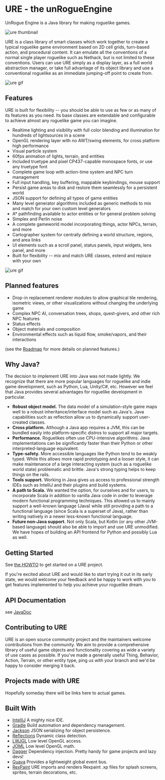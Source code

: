 # URE - the unRogueEngine

UnRogue Engine is a Java library for making roguelike games.

![ure thumbnail](https://raw.githubusercontent.com/gilmore606/ure/master/thumb1.png)

URE is a class library of smart classes which work together to create a typical
roguelike game environment based on 2D cell grids, turn-based action, and procedural
content.  It can emulate all the conventions of a normal single player roguelike such
as Nethack, but is not limited to these conventions.  Users can use URE simply as a
display layer, as a full world abstraction manager, or take full advantage of its
object library and use a conventional roguelike as an immediate jumping-off point
to create from.

![ure gif](https://raw.githubusercontent.com/gilmore606/ure/master/ure-water.gif)
## Features

URE is built for flexibility -- you should be able to use as few or as many of its features
as you need.  Its base classes are extendable and configurable to achieve almost any
roguelike game you can imagine.

- Realtime lighting and visibility with full color blending and illumination for
hundreds of lightsources in a scene
- OpenGL rendering layer with no AWT/swing elements, for cross platform high performance
- Visual particle system
- 60fps animation of lights, terrain, and entities
- Included truetype and pixel CP437-capable monospace fonts, or use any truetype font
- Complete game loop with action-time system and NPC turn management
- Full input handling, key buffering, mappable keybindings, mouse support
- Persist game areas to disk and restore them seamlessly for a persistent world
- JSON support for defining all types of game entities
- Many level generator algorithms included as generic methods to mix and match for your
own custom level generators
- A* pathfinding available to actor entities or for general problem solving
- Simplex and Perlin noise
- A complete gameworld model incorporating things, actor NPCs, terrain, and more
- Cartographer system for centrally defining a world structure, regions, and area links
- UI elements such as a scroll panel, status panels, input widgets, lens panel, and more
- Built for flexibility -- mix and match URE classes, extend and replace with your own

![ure gif](https://raw.githubusercontent.com/gilmore606/ure/master/thumb3.gif)
## Planned features

- Drop-in replacement renderer modules to allow graphical tile rendering, isometric views, or
other visualizations without changing the underlying game
- Complex NPC AI, conversation trees, shops, quest-givers, and other rich NPC features
- Status effects
- Object materials and composition
- Environmental effects such as liquid flow, smoke/vapors, and their interactions


(see the [Roadmap](ROADMAP.md) for more details on planned features.)

## Why Java?

The decision to implement URE into Java was not made lightly.  We recognize that there are more popular
languages for roguelike and indie game development, such as Python, Lua, Unity/C#, etc.  However
we feel that Java provides several advantages for roguelike development in particular.

- <B>Robust object model.</B>  The data model of a simulation-style game maps well to a robust inheritance/interface model such as Java's.
Java capabilities such as reflection allow us to dynamically support user-created classes.
- <B>Cross platform.</B> Although a Java app requires a JVM, this can be bundled easily into platform-specific distros to support all major targets.
- <B>Performance.</B> Roguelikes often use CPU-intensive algorithms.  Java implementations can be
significantly faster than their Python or other interpreted-language equivalent.
- <B>Type-safety.</B> More accessible languages like Python tend to be weakly typed.  While this allows
more rapid prototyping and a looser style, it can make maintenance of a large interacting system (such as a
roguelike world state) problematic and brittle.  Java's strong typing helps to keep things on the rails.
- <B>Tools support.</B> Working in Java gives us access to professional strength IDEs such as IntelliJ and their
plugins and build systems.
- <B>A path to Scala.</B> We wanted the option, for ourselves and for users, to incorporate Scala in addition
to vanilla Java code in order to leverage modern functional programming techniques.  This allowed us to mainly
support a well-known language (Java) while still providing a path to a functional language (since Scala is a superset
of Java), rather than writing natively in a newer less-known functional language.
- <B>Future non-Java support.</B> Not only Scala, but Kotlin (or any other JVM-based language) should also be able to import and use URE unmodified.  We have hopes of
building an API frontend for Python and possibly Lua as well.

## Getting Started

See [the HOWTO](HOWTO.md) to get started on a URE project.

If you're excited about URE and would like to start trying it out in its early state, we would welcome your feedback
and be happy to work with you to get features implemented to help you achieve your roguelike dream.


## API Documentation

see [JavaDoc](https://gilmore606.github.io/ure)

## Contributing to URE

URE is an open source community project and the maintainers welcome contributions from
the community.  We aim to provide a comprehensive library of useful game objects and
functionality covering as wide a variety of use cases as possible.  If you've made a
generally useful Thing, Behavior, Action, Terrain, or other entity type, ping us with your
branch and we'd be happy to consider merging it back.



## Projects made with URE

Hopefully someday there will be links here to actual games.

## Built With
- [IntelliJ](https://www.jetbrains.com/idea/) A mighty nice IDE.
- [Gradle](https://gradle.org/) Build automation and dependency management.
- [Jackson](https://github.com/FasterXML/jackson) JSON serializing for object persistence.
- [Reflections](http://static.javadoc.io/org.reflections/reflections/0.9.10/org/reflections/Reflections.html) Dynamic class detection.
- [LWJGL](https://www.lwjgl.org/) Low level OpenGL access.
- [JOML](https://github.com/JOML-CI/JOML) Low level OpenGL math.
- [Dagger](http://square.github.io/dagger/) Dependency injection.  Pretty handy for game projects and lazy devs!
- [Guava](https://github.com/google/guava) Provides a lightweight global event bus.
- [RexPaint](http://www.gridsagegames.com/rexpaint/) URE imports and renders Rexpaint .xp files for splash screens, sprites, terrain decorations, etc.
